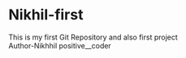 # Nikhil-first
This is my first Git Repository and also first project 
<br>
Author-Nikhhil positive__coder


